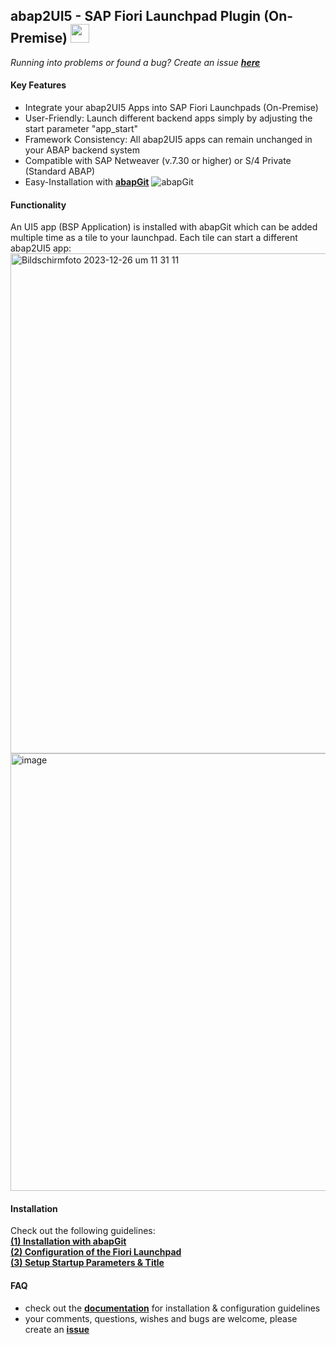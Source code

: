 ## abap2UI5 - SAP Fiori Launchpad Plugin (On-Premise) <img src="https://github.com/abap2UI5/abap2UI5/assets/102328295/52ac0bb6-a219-4e9d-9e4f-62698dab3063" width="30">

_Running into problems or found a bug? Create an issue [**here**](https://github.com/abap2UI5/abap2UI5/issues)_

#### Key Features
* Integrate your abap2UI5 Apps into SAP Fiori Launchpads (On-Premise)
* User-Friendly: Launch different backend apps simply by adjusting the start parameter "app_start"
* Framework Consistency: All abap2UI5 apps can remain unchanged in your ABAP backend system
* Compatible with SAP Netweaver (v.7.30 or higher) or S/4 Private (Standard ABAP)
* Easy-Installation with [**abapGit**](https://abapgit.org) ![abapGit](https://docs.abapgit.org/img/favicon.png)
  
#### Functionality
An UI5 app (BSP Application) is installed with abapGit which can be added multiple time as a tile to your launchpad. Each tile can start a different abap2UI5 app: <br>
<img width="800" alt="Bildschirmfoto 2023-12-26 um 11 31 11" src="https://github.com/abap2UI5/abap2UI5-launchpad_on_premise/assets/102328295/6c4b5977-61ec-40e9-a246-b223387666d5">
<img width="700" alt="image" src="https://github.com/abap2UI5/ext-fiori_launchpad_on_premise/assets/102328295/17c375e8-10cd-471e-83f8-d62ed27224e3">

#### Installation
Check out the following guidelines: <br>
[**(1) Installation with abapGit**](https://github.com/abap2UI5/abap2UI5-documentation/blob/main/docs/ext-fiori_launchpad_integration/installation.md) <br>
[**(2) Configuration of the Fiori Launchpad**](https://github.com/abap2UI5/abap2UI5-documentation/blob/main/docs/ext-fiori_launchpad_integration/configuration.md) <br>
[**(3) Setup Startup Parameters & Title**](https://github.com/abap2UI5/abap2UI5-documentation/blob/main/docs/ext-fiori_launchpad_integration/startup_params.md) <br>

#### FAQ
* check out the [**documentation**](https://github.com/abap2UI5/abap2UI5-documentation) for installation & configuration guidelines
* your comments, questions, wishes and bugs are welcome, please create an [**issue**](https://github.com/abap2UI5/integration-fiori_launchpad_on_premise/issues)
